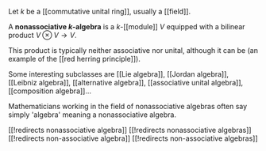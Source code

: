 Let $k$ be a [[commutative unital ring]], usually a [[field]].

A __nonassociative $k$-algebra__ is a $k$-[[module]] $V$ equipped with a bilinear product $V\otimes V\to V$.

This product is typically neither associative nor unital, although it can be (an example of the [[red herring principle]]).

Some interesting subclasses are [[Lie algebra]], [[Jordan algebra]], [[Leibniz algebra]], [[alternative algebra]], [[associative unital algebra]], [[composition algebra]]...

Mathematicians working in the field of nonassociative algebras often say simply 'algebra' meaning a nonassociative algebra.


[[!redirects nonassociative algebra]]
[[!redirects nonassociative algebras]]
[[!redirects non-associative algebra]]
[[!redirects non-associative algebras]]
